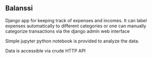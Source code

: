 Balanssi
---------

Django app for keeping track of expenses and incomes. It can label expenses automatically to different categories or one can manually categorize transactions via the django admin web interface

Simple jupyter python notebook is provided to analyze the data.

Data is accessible via crude HTTP API

